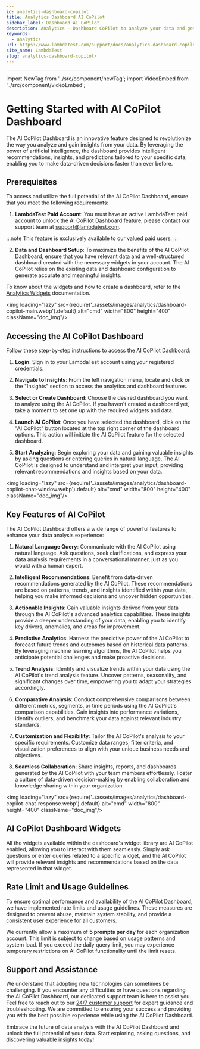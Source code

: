 ```yaml
---
id: analytics-dashboard-copilot
title: Analytics Dashboard AI CoPilot
sidebar_label: Dashboard AI CoPilot
description: Analytics - Dashboard CoPilot to analyze your data and get insights faster then ever
keywords:
  - analytics
url: https://www.lambdatest.com/support/docs/analytics-dashboard-copilot/
site_name: LambdaTest
slug: analytics-dashboard-copilot/
---
```


<script type="application/ld+json"
      dangerouslySetInnerHTML={{ __html: JSON.stringify({
       "@context": "https://schema.org",
        "@type": "BreadcrumbList",
        "itemListElement": [{
          "@type": "ListItem",
          "position": 1,
          "name": "Home",
          "item": "https://www.lambdatest.com"
        },{
          "@type": "ListItem",
          "position": 2,
          "name": "Support",
          "item": "https://www.lambdatest.com/support/docs/"
        },{
          "@type": "ListItem",
          "position": 3,
          "name": "Linear App Integration",
          "item": "https://www.lambdatest.com/support/docs/analytics-dashboard-copilot/"
        }]
      })
    }}
></script>

---

import NewTag from '../src/component/newTag';
import VideoEmbed from '../src/component/videoEmbed';

# Getting Started with AI CoPilot Dashboard <NewTag value="BETA" bgColor="#ffec02" color="#000" />

The AI CoPilot Dashboard is an innovative feature designed to revolutionize the way you analyze and gain insights from your data. By leveraging the power of artificial intelligence, the dashboard provides intelligent recommendations, insights, and predictions tailored to your specific data, enabling you to make data-driven decisions faster than ever before.

<VideoEmbed 
  src="https://share.synthesia.io/embeds/videos/8941e178-8b9c-4b04-ac2c-367efeb7d0fc" 
  title="Exploring the CoPilot"
/>

## Prerequisites

To access and utilize the full potential of the AI CoPilot Dashboard, ensure that you meet the following requirements:

1. **LambdaTest Paid Account**: You must have an active LambdaTest paid account to unlock the AI CoPilot Dashboard feature, please contact our support team at [support@lambdatest.com](mailto:support@lambdatest.com).

:::note
This feature is exclusively available to our valued paid users.
:::

2. **Data and Dashboard Setup**: To maximize the benefits of the AI CoPilot Dashboard, ensure that you have relevant data and a well-structured dashboard created with the necessary widgets in your account. The AI CoPilot relies on the existing data and dashboard configuration to generate accurate and meaningful insights.

To know about the widgets and how to create a dashboard, refer to the [Analytics Widgets](/docs/analytics-widgets/) documentation.

<img loading="lazy" src={require('../assets/images/analytics/dashboard-copilot-main.webp').default} alt="cmd" width="800" height="400" className="doc_img"/>

## Accessing the AI CoPilot Dashboard

Follow these step-by-step instructions to access the AI CoPilot Dashboard:

1. **Login**: Sign in to your LambdaTest account using your registered credentials.

2. **Navigate to Insights**: From the left navigation menu, locate and click on the "Insights" section to access the analytics and dashboard features.

3. **Select or Create Dashboard**: Choose the desired dashboard you want to analyze using the AI CoPilot. If you haven't created a dashboard yet, take a moment to set one up with the required widgets and data.

4. **Launch AI CoPilot**: Once you have selected the dashboard, click on the "AI CoPilot" button located at the top right corner of the dashboard options. This action will initiate the AI CoPilot feature for the selected dashboard.

5. **Start Analyzing**: Begin exploring your data and gaining valuable insights by asking questions or entering queries in natural language. The AI CoPilot is designed to understand and interpret your input, providing relevant recommendations and insights based on your data.

<img loading="lazy" src={require('../assets/images/analytics/dashboard-copilot-chat-window.webp').default} alt="cmd" width="800" height="400" className="doc_img"/>

## Key Features of AI CoPilot

The AI CoPilot Dashboard offers a wide range of powerful features to enhance your data analysis experience:

1. **Natural Language Query**: Communicate with the AI CoPilot using natural language. Ask questions, seek clarifications, and express your data analysis requirements in a conversational manner, just as you would with a human expert.

2. **Intelligent Recommendations**: Benefit from data-driven recommendations generated by the AI CoPilot. These recommendations are based on patterns, trends, and insights identified within your data, helping you make informed decisions and uncover hidden opportunities.

3. **Actionable Insights**: Gain valuable insights derived from your data through the AI CoPilot's advanced analytics capabilities. These insights provide a deeper understanding of your data, enabling you to identify key drivers, anomalies, and areas for improvement.

4. **Predictive Analytics**: Harness the predictive power of the AI CoPilot to forecast future trends and outcomes based on historical data patterns. By leveraging machine learning algorithms, the AI CoPilot helps you anticipate potential challenges and make proactive decisions.

5. **Trend Analysis**: Identify and visualize trends within your data using the AI CoPilot's trend analysis feature. Uncover patterns, seasonality, and significant changes over time, empowering you to adapt your strategies accordingly.

6. **Comparative Analysis**: Conduct comprehensive comparisons between different metrics, segments, or time periods using the AI CoPilot's comparison capabilities. Gain insights into performance variations, identify outliers, and benchmark your data against relevant industry standards.

7. **Customization and Flexibility**: Tailor the AI CoPilot's analysis to your specific requirements. Customize data ranges, filter criteria, and visualization preferences to align with your unique business needs and objectives.

8. **Seamless Collaboration**: Share insights, reports, and dashboards generated by the AI CoPilot with your team members effortlessly. Foster a culture of data-driven decision-making by enabling collaboration and knowledge sharing within your organization.

<img loading="lazy" src={require('../assets/images/analytics/dashboard-copilot-chat-response.webp').default} alt="cmd" width="800" height="400" className="doc_img"/>

## AI CoPilot Dashboard Widgets

All the widgets available within the dashboard's widget library are AI CoPilot enabled, allowing you to interact with them seamlessly. Simply ask questions or enter queries related to a specific widget, and the AI CoPilot will provide relevant insights and recommendations based on the data represented in that widget.

## Rate Limit and Usage Guidelines

To ensure optimal performance and availability of the AI CoPilot Dashboard, we have implemented rate limits and usage guidelines. These measures are designed to prevent abuse, maintain system stability, and provide a consistent user experience for all customers.

We currently allow a maximum of **5 prompts per day** for each organization account. This limit is subject to change based on usage patterns and system load. If you exceed the daily query limit, you may experience temporary restrictions on AI CoPilot functionality until the limit resets.

## Support and Assistance

We understand that adopting new technologies can sometimes be challenging. If you encounter any difficulties or have questions regarding the AI CoPilot Dashboard, our dedicated support team is here to assist you. Feel free to reach out to our [24/7 customer support](mailto:support@lambdatest.com) for expert guidance and troubleshooting. We are committed to ensuring your success and providing you with the best possible experience while using the AI CoPilot Dashboard.

Embrace the future of data analysis with the AI CoPilot Dashboard and unlock the full potential of your data. Start exploring, asking questions, and discovering valuable insights today!

